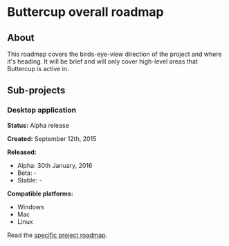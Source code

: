 # Buttercup overall roadmap

## About
This roadmap covers the birds-eye-view direction of the project and where it's heading. It will be brief and will only cover high-level areas that Buttercup is active in.

## Sub-projects

### Desktop application

**Status:** Alpha release

**Created:** September 12th, 2015

**Released:**
 * Alpha: 30th January, 2016
 * Beta: -
 * Stable: -

**Compatible platforms:**
 * Windows
 * Mac
 * Linux

Read the [specific project roadmap](BUTTERCUP_DESKTOP.md).